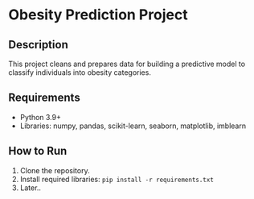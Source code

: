 # Obesity Prediction Project

## Description
This project cleans and prepares data for building a predictive model to classify individuals into obesity categories.

## Requirements
- Python 3.9+
- Libraries: numpy, pandas, scikit-learn, seaborn, matplotlib, imblearn

## How to Run
1. Clone the repository.
2. Install required libraries: `pip install -r requirements.txt`
3. Later..
